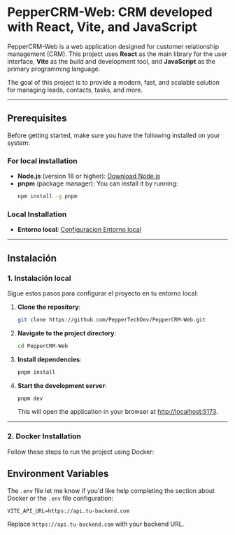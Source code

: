 # PepperCRM-Web: CRM developed with React, Vite, and JavaScript

PepperCRM-Web is a web application designed for customer relationship management (CRM). This project uses **React** as
the main library for the user interface, **Vite** as the build and development tool, and **JavaScript** as the primary
programming language.

The goal of this project is to provide a modern, fast, and scalable solution for managing leads, contacts, tasks, and
more.

---

## **Prerequisites**

Before getting started, make sure you have the following installed on your system:

### **For local installation**

- **Node.js** (version 18 or higher): [Download Node.js](https://nodejs.org/)
- **pnpm** (package manager): You can install it by running:
  ```bash
  npm install -g pnpm
  ```

### **Local Installation**

- **Entorno local**: [Configuracion Entorno local](https://github.com/PepperTechDev/.github)

---

## **Instalación**

### **1. Instalación local**

Sigue estos pasos para configurar el proyecto en tu entorno local:

1. **Clone the repository**:
   ```bash
   git clone https://github.com/PepperTechDev/PepperCRM-Web.git
   ```

2. **Navigate to the project directory**:
   ```bash
   cd PepperCRM-Web
   ```

3. **Install dependencies**:
   ```bash
   pnpm install
   ```

4. **Start the development server**:
   ```bash
   pnpm dev
   ```
   This will open the application in your browser at [http://localhost:5173](http://localhost:5173).

---

### **2. Docker Installation**

Follow these steps to run the project using Docker:

## **Environment Variables**

The `.env` file let me know if you'd like help completing the section about Docker or the `.env` file configuration:

```env
VITE_API_URL=https://api.tu-backend.com
```

Replace `https://api.tu-backend.com` with your backend URL.
